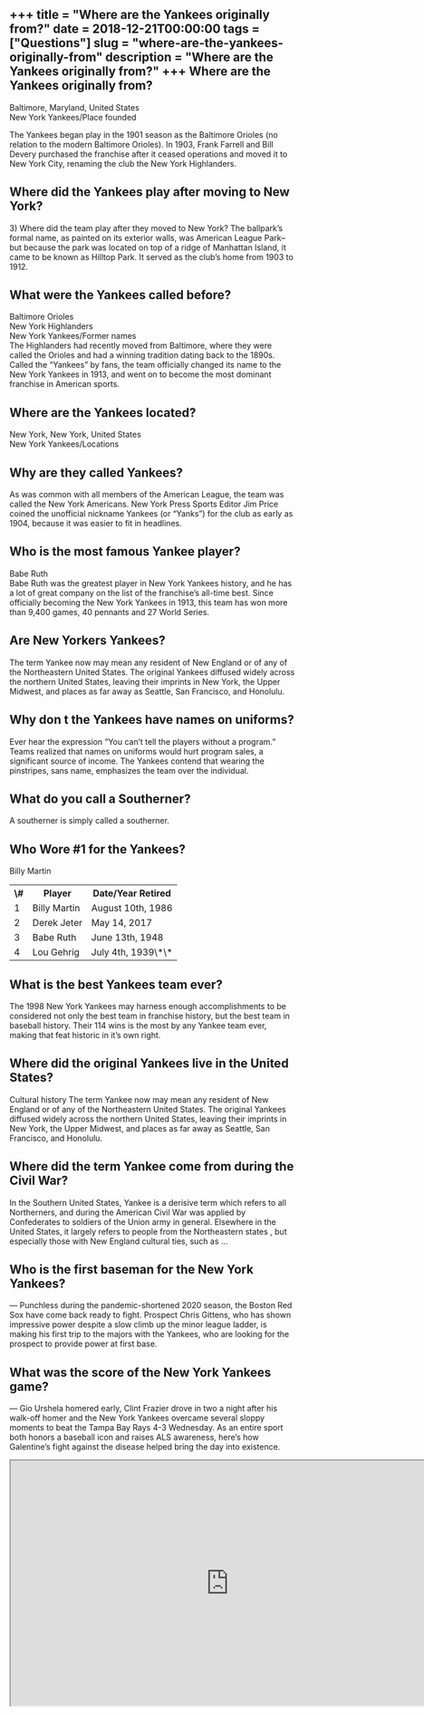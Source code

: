 +++
title = "Where are the Yankees originally from?"
date = 2018-12-21T00:00:00
tags = ["Questions"]
slug = "where-are-the-yankees-originally-from"
description = "Where are the Yankees originally from?"
+++
Where are the Yankees originally from?
--------------------------------------

Baltimore, Maryland, United States  
New York Yankees/Place founded

The Yankees began play in the 1901 season as the Baltimore Orioles (no relation to the modern Baltimore Orioles). In 1903, Frank Farrell and Bill Devery purchased the franchise after it ceased operations and moved it to New York City, renaming the club the New York Highlanders.

Where did the Yankees play after moving to New York?
----------------------------------------------------

3\) Where did the team play after they moved to New York? The ballpark’s formal name, as painted on its exterior walls, was American League Park–but because the park was located on top of a ridge of Manhattan Island, it came to be known as Hilltop Park. It served as the club’s home from 1903 to 1912.

What were the Yankees called before?
------------------------------------

 Baltimore Orioles  
New York Highlanders  
New York Yankees/Former names  
The Highlanders had recently moved from Baltimore, where they were called the Orioles and had a winning tradition dating back to the 1890s. Called the “Yankees” by fans, the team officially changed its name to the New York Yankees in 1913, and went on to become the most dominant franchise in American sports.

Where are the Yankees located?
------------------------------

New York, New York, United States  
New York Yankees/Locations

Why are they called Yankees?
----------------------------

As was common with all members of the American League, the team was called the New York Americans. New York Press Sports Editor Jim Price coined the unofficial nickname Yankees (or “Yanks”) for the club as early as 1904, because it was easier to fit in headlines.

Who is the most famous Yankee player?
-------------------------------------

Babe Ruth  
Babe Ruth was the greatest player in New York Yankees history, and he has a lot of great company on the list of the franchise’s all-time best. Since officially becoming the New York Yankees in 1913, this team has won more than 9,400 games, 40 pennants and 27 World Series.

Are New Yorkers Yankees?
------------------------

The term Yankee now may mean any resident of New England or of any of the Northeastern United States. The original Yankees diffused widely across the northern United States, leaving their imprints in New York, the Upper Midwest, and places as far away as Seattle, San Francisco, and Honolulu.

Why don t the Yankees have names on uniforms?
---------------------------------------------

Ever hear the expression “You can’t tell the players without a program.” Teams realized that names on uniforms would hurt program sales, a significant source of income. The Yankees contend that wearing the pinstripes, sans name, emphasizes the team over the individual.

What do you call a Southerner?
------------------------------

A southerner is simply called a southerner.

Who Wore #1 for the Yankees?
----------------------------

Billy Martin

<table><tr><th>\#</th><th>Player</th><th>Date/Year Retired</th></tr><tr><td>1</td><td>Billy Martin</td><td>August 10th, 1986</td></tr><tr><td>2</td><td>Derek Jeter</td><td>May 14, 2017</td></tr><tr><td>3</td><td>Babe Ruth</td><td>June 13th, 1948</td></tr><tr><td>4</td><td>Lou Gehrig</td><td>July 4th, 1939\*\*</td></tr></table>

What is the best Yankees team ever?
-----------------------------------

The 1998 New York Yankees may harness enough accomplishments to be considered not only the best team in franchise history, but the best team in baseball history. Their 114 wins is the most by any Yankee team ever, making that feat historic in it’s own right.

Where did the original Yankees live in the United States?
---------------------------------------------------------

Cultural history The term Yankee now may mean any resident of New England or of any of the Northeastern United States. The original Yankees diffused widely across the northern United States, leaving their imprints in New York, the Upper Midwest, and places as far away as Seattle, San Francisco, and Honolulu.

Where did the term Yankee come from during the Civil War?
---------------------------------------------------------

In the Southern United States, Yankee is a derisive term which refers to all Northerners, and during the American Civil War was applied by Confederates to soldiers of the Union army in general. Elsewhere in the United States, it largely refers to people from the Northeastern states , but especially those with New England cultural ties, such as …

Who is the first baseman for the New York Yankees?
--------------------------------------------------

— Punchless during the pandemic-shortened 2020 season, the Boston Red Sox have come back ready to fight. Prospect Chris Gittens, who has shown impressive power despite a slow climb up the minor league ladder, is making his first trip to the majors with the Yankees, who are looking for the prospect to provide power at first base.

What was the score of the New York Yankees game?
------------------------------------------------

— Gio Urshela homered early, Clint Frazier drove in two a night after his walk-off homer and the New York Yankees overcame several sloppy moments to beat the Tampa Bay Rays 4-3 Wednesday. As an entire sport both honors a baseball icon and raises ALS awareness, here’s how Galentine’s fight against the disease helped bring the day into existence.

<iframe allow="accelerometer; autoplay; clipboard-write; encrypted-media; gyroscope; picture-in-picture" allowfullscreen="" class="__youtube_prefs__  epyt-is-override  no-lazyload" data-no-lazy="1" data-origheight="433" data-origwidth="770" data-skipgform_ajax_framebjll="" height="433" id="_ytid_34793" loading="lazy" src="https://www.youtube.com/embed/KrdxNe6_79w?enablejsapi=1&autoplay=0&cc_load_policy=0&cc_lang_pref=&iv_load_policy=1&loop=0&modestbranding=0&rel=1&fs=1&playsinline=0&autohide=2&theme=dark&color=red&controls=1&" title="YouTube player" width="770"></iframe>